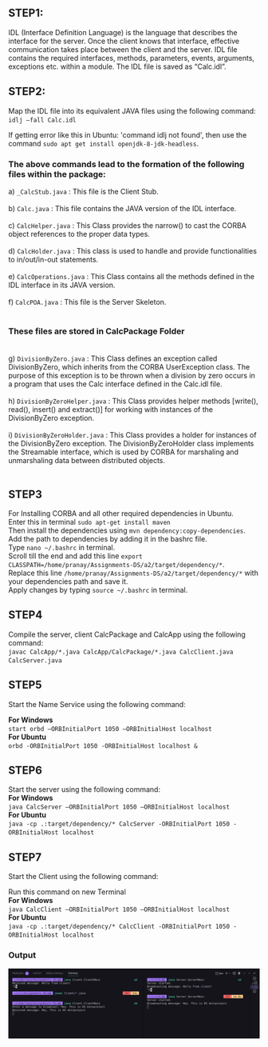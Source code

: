 ## STEP1:

IDL (Interface Definition Language) is the language that describes the interface for the server.
Once the client knows that interface, effective communication takes place between the client and the server.
IDL file contains the required interfaces, methods, parameters, events,
arguments, exceptions etc. within a module. The IDL file is saved as “Calc.idl”.

## STEP2:

Map the IDL file into its equivalent JAVA files using the following command:<br>
`idlj –fall Calc.idl`

If getting error like this in Ubuntu: 'command idlj not found', then use the command ```sudo apt get install openjdk-8-jdk-headless```. 
<br>

### The above commands lead to the formation of the following files within the package:

a) `_CalcStub.java` : This file is the Client Stub.<br><br>
b) `Calc.java` : This file contains the JAVA version of the IDL interface. <br><br>
c) `CalcHelper.java` : This Class provides the narrow() to cast the CORBA object references to the proper data types. <br><br>
d) `CalcHolder.java` : This class is used to handle and provide functionalities to in/out/in-out statements.<br><br>
e) `CalcOperations.java` : This Class contains all the methods defined in the IDL interface in its JAVA version.<br><br>
f) `CalcPOA.java` : This file is the Server Skeleton.<br><br>

### These files are stored in CalcPackage Folder<br><br>

g) `DivisionByZero.java` : This Class defines an exception called DivisionByZero, which inherits from the CORBA UserException class. The purpose of this exception is to be thrown when a division by zero occurs in a program that uses the Calc interface defined in the Calc.idl file.<br><br>
h) `DivisionByZeroHelper.java` : This Class provides helper methods [write(), read(), insert() and extract()] for working with instances of the DivisionByZero exception.<br><br>
i) `DivisionByZeroHolder.java` : This Class provides a holder for instances of the DivisionByZero exception. The DivisionByZeroHolder class implements the Streamable interface, which is used by CORBA for marshaling and unmarshaling data between distributed objects.<br><br>

## STEP3
For Installing CORBA and all other required dependencies in Ubuntu.<br>
Enter this in terminal `sudo apt-get install maven`<br>
Then install the dependencies using  `mvn dependency:copy-dependencies`.<br>
Add the path to dependencies by adding it in the bashrc file.<br>
Type `nano ~/.bashrc` in terminal.<br>
Scroll till the end and add this line `export CLASSPATH=/home/pranay/Assignments-DS/a2/target/dependency/*`.<br>
Replace this line `/home/pranay/Assignments-DS/a2/target/dependency/*` with your dependencies path and save it.<br>
Apply changes by typing `source ~/.bashrc` in terminal.


## STEP4
Compile the server, client CalcPackage and CalcApp using the following command:<br>
`javac CalcApp/*.java CalcApp/CalcPackage/*.java CalcClient.java CalcServer.java`


## STEP5

Start the Name Service using the following command:<br>

<b>For Windows</b> <br>
`start orbd –ORBInitialPort 1050 –ORBInitialHost localhost`<br>
<b>For Ubuntu</b><br>
`orbd -ORBInitialPort 1050 -ORBInitialHost localhost &`<br>

## STEP6

Start the server using the following command:<br>
<b>For Windows</b> <br>
`java CalcServer –ORBInitialPort 1050 –ORBInitialHost localhost`<br>
<b>For Ubuntu</b><br>
`java -cp .:target/dependency/* CalcServer -ORBInitialPort 1050 -ORBInitialHost localhost`<br>

## STEP7

Start the Client using the following command:<br>

Run this command on new Terminal<br>
<b>For Windows</b> <br>
`java CalcClient –ORBInitialPort 1050 –ORBInitialHost localhost`<br>
<b>For Ubuntu</b><br>
`java -cp .:target/dependency/* CalcClient -ORBInitialPort 1050 -ORBInitialHost localhost`<br>

### Output
<img title="a title" alt="Alt text" src="https://github.com/Kedar-Khedkar/Assignments-DS/blob/master/a1/Screenshot%20from%202023-05-15%2010-22-27.png">